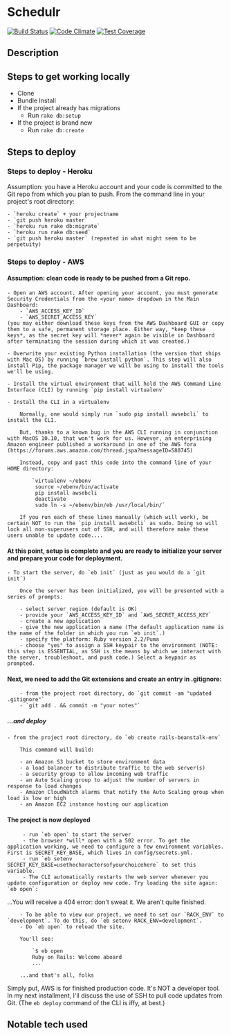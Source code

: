 # Schedulr
[![Build Status](https://travis-ci.org/tiy-austin-ror/Schedlr.svg)](https://travis-ci.org/tiy-austin-ror/Schedlr)
[![Code Climate](https://codeclimate.com/github/tiy-austin-ror/Schedlr/badges/gpa.svg)](https://codeclimate.com/github/tiy-austin-ror/Schedlr)
[![Test Coverage](https://codeclimate.com/github/tiy-austin-ror/Schedlr/badges/coverage.svg)](https://codeclimate.com/github/tiy-austin-ror/Schedlr/coverage)

## Description


## Steps to get working locally

  - Clone
  - Bundle Install
  - If the project already has migrations
    - Run `rake db:setup`
  - If the project is brand new
    - Run `rake db:create`

## Steps to deploy

### Steps to deploy - Heroku
Assumption: you have a Heroku account and your code is committed to the Git repo from which you plan to push. From the command line in your project's root directory:

	- `heroku create` + your projectname
	- `git push heroku master`
	- `heroku run rake db:migrate`
	- `heroku run rake db:seed`
	- `git push heroku master` (repeated in what might seem to be perpetuity)

### Steps to deploy - AWS

#### Assumption: clean code is ready to be pushed from a Git repo.

	- Open an AWS account. After opening your account, you must generate Security Credentials from the <your name> dropdown in the Main Dashboard:
		- `AWS_ACCESS_KEY_ID`
		- `AWS_SECRET_ACCESS_KEY`
	(you may either download these keys from the AWS Dashboard GUI or copy them to a safe, permanent storage place. Either way, *keep these keys*, as the secret key will *never* again be visible in Dashboard after terminating the session during which it was created.)

	- Overwrite your existing Python installation (the version that ships with Mac OS) by running `brew install python`. This step will also install Pip, the package manager we will be using to install the tools we'll be using.

	- Install the virtual environment that will hold the AWS Command Line Interface (CLI) by running `pip install virtualenv`

	- Install the CLI in a virtualenv

		Normally, one would simply run `sudo pip install awsebcli` to install the CLI.

		But, thanks to a known bug in the AWS CLI running in conjunction with MacOS 10.10, that won't work for us. However, an enterprising Amazon engineer published a workaround in one of the AWS fora (https://forums.aws.amazon.com/thread.jspa?messageID=580745)

		Instead, copy and past this code into the command line of your HOME directory:

			`virtualenv ~/ebenv
			 source ~/ebenv/bin/activate
			 pip install awsebcli          
			 deactivate
			 sudo ln -s ~/ebenv/bin/eb /usr/local/bin/`

		If you run each of these lines manually (which will work), be certain NOT to run the `pip install awsebcli` as sudo. Doing so will lock all non-superusers out of SSH, and will therefore make these users unable to update code....

#### At this point, setup is complete and you are ready to initialize your server and prepare your code for deployment.

	- To start the server, do `eb init` (just as you would do a `git init`)

		Once the server has been initialized, you will be presented with a series of prompts:

		- select server region (default is OK)
		- provide your `AWS_ACCESS_KEY_ID` and `AWS_SECRET_ACCESS_KEY`
		- create a new application
		- give the new application a name (The default application name is the name of the folder in which you run `eb init`.)
		- specify the platform: Ruby version 2.2/Puma
		- choose "yes" to assign a SSH keypair to the environment (NOTE: this step is ESSENTIAL, as SSH is the means by which we interact with the server, troubleshoot, and push code.) Select a keypair as prompted.

#### Next, we need to add the Git extensions and create an entry in .gitignore:

		- from the project root directory, do `git commit -am "updated .gitignore"`
		- `git add . && commit -m "your notes"`

##### ...and deploy

	- from the project root directory, do `eb create rails-beanstalk-env`

		This command will build:

		- an Amazon S3 bucket to store environment data
		- a load balancer to distribute traffic to the web server(s)
		- a security group to allow incoming web traffic
		- an Auto Scaling group to adjust the number of servers in response to load changes
		- Amazon CloudWatch alarms that notify the Auto Scaling group when load is low or high
		- an Amazon EC2 instance hosting our application

#### The project is now deployed

		 - run `eb open` to start the server
		 - the browser *will* open with a 502 error. To get the application working, we need to configure a few environment variables. First is SECRET_KEY_BASE, which lives in config/secrets.yml.
		 - run `eb setenv SECRET_KEY_BASE=usethecharactersofyourchoicehere` to set this variable.
		 - The CLI automatically restarts the web server whenever you update configuration or deploy new code. Try loading the site again: `eb open`:
...You will receive a 404 error: don't sweat it. We aren't quite finished.

		- To be able to view our project, we need to set our `RACK_ENV` to `development`. To do this, do `eb setenv RACK_ENV=development`.
		- Do `eb open` to reload the site.

		You'll see:

			`$ eb open
			Ruby on Rails: Welcome aboard
			...`

		...and that's all, folks

Simply put, AWS is for finished production code. It's NOT a developer tool. In my next installment, I'll discuss the use of SSH to pull code updates from  Git. (The `eb deploy` command of the CLI is iffy, at best.)

## Notable tech used
